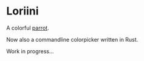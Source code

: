 # Loriini

A colorful [parrot](https://en.wikipedia.org/wiki/Loriini).

Now also a commandline colorpicker written in Rust.

Work in progress...
